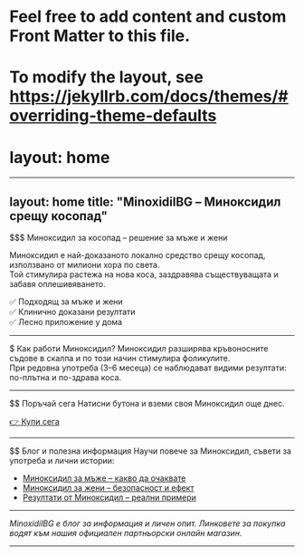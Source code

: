 
# Feel free to add content and custom Front Matter to this file.
# To modify the layout, see https://jekyllrb.com/docs/themes/#overriding-theme-defaults

# layout: home

---
layout: home
title: "MinoxidilBG – Миноксидил срещу косопад"
---

$$$ Миноксидил за косопад – решение за мъже и жени

Миноксидил е най-доказаното локално средство срещу косопад, използвано от милиони хора по света.  
Той стимулира растежа на нова коса, заздравява съществуващата и забавя оплешивяването.  

✅ Подходящ за мъже и жени  
✅ Клинично доказани резултати  
✅ Лесно приложение у дома  

---

$$$$$ Как работи Миноксидил?
Миноксидил разширява кръвоносните съдове в скалпа и по този начин стимулира фоликулите.  
При редовна употреба (3–6 месеца) се наблюдават видими резултати: по-плътна и по-здрава коса.  

---

$$ Поръчай сега
Натисни бутона и вземи своя Миноксидил още днес.  

[👉 Купи сега](https://minoxidilbg.lightfunnels.com)  

---

$$ Блог и полезна информация
Научи повече за Миноксидил, съвети за употреба и лични истории:  

- [Миноксидил за мъже – какво да очаквате](/blog/minoxidil-za-mazhe)  
- [Миноксидил за жени – безопасност и ефект](/blog/minoxidil-za-zheni)  
- [Резултати от Миноксидил – реални примери](/blog/minoxidil-rezultati)  

---

*MinoxidilBG е блог за информация и личен опит. Линковете за покупка водят към нашия официален партньорски онлайн магазин.*

---
